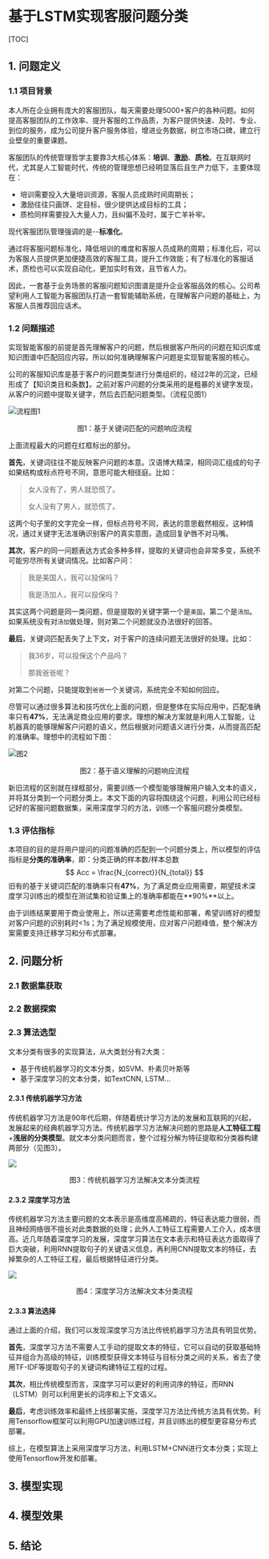# 基于LSTM实现客服问题分类

[TOC]

## 1. 问题定义

### 1.1 项目背景

本人所在企业拥有庞大的客服团队，每天需要处理5000+客户的各种问题。如何提高客服团队的工作效率、提升客服的工作品质，为客户提供快速、及时、专业、到位的服务，成为公司提升客户服务体验，增进业务数据，树立市场口碑，建立行业壁垒的重要课题。

客服团队的传统管理哲学主要靠3大核心体系：**培训**、**激励**、**质检**。在互联网时代，尤其是人工智能时代，传统的管理思想已经明显落后且生产力低下，主要体现在：

* 培训需要投入大量培训资源，客服人员成熟时间周期长；
* 激励往往只画饼、定目标，很少提供达成目标的工具；
* 质检同样需要投入大量人力，且纠偏不及时，属于亡羊补牢。

现代客服团队管理强调的是--**标准化**。

通过将客服问题标准化，降低培训的难度和客服人员成熟的周期；标准化后，可以为客服人员提供更加便捷高效的客服工具，提升工作效能；有了标准化的客服话术，质检也可以实现自动化，更加实时有效，且节省人力。

因此，一套基于业务场景的客服问题知识图谱是提升企业客服品效的核心。公司希望利用人工智能为客服团队打造一套智能辅助系统，在理解客户问题的基础上，为客服人员推荐回应话术。

### 1.2 问题描述

实现智能客服的前提是首先理解客户的问题，然后根据客户所问的问题在知识库或知识图谱中匹配回应内容。所以如何准确理解客户问题是实现智能客服的核心。

公司的客服知识库是基于客户的问题类型进行分类组织的，经过2年的沉淀，已经形成了【知识类目和条数】。之前对客户问题的分类采用的是粗暴的关键字发现，从客户的问题中提取关键字，然后去匹配问题类型。（流程见图1）

![流程图1](./img/p1.png)

<center>图1：基于关键词匹配的问题响应流程</center>

上面流程最大的问题在红框标出的部分。

**首先**，关键词往往不能反映客户问题的本意。汉语博大精深，相同词汇组成的句子如果结构或标点符号不同，意思可能大相径庭。比如：

> 女人没有了，男人就恐慌了。
>
> 女人没有了男人，就恐慌了。

这两个句子里的文字完全一样，但标点符号不同，表达的意思截然相反。这种情况，通过关键字无法准确识别客户的真实意图，造成回复驴唇不对马嘴。

**其次**，客户的同一问题表达方式会多种多样，提取的关键词也会非常多变，系统不可能穷尽所有关键词情况。比如客户问：

> 我是美国人，我可以投保吗？
>
> 我是汤加人，我可以投保吗？

其实这两个问题是同一类问题，但是提取的关键字第一个是`美国`，第二个是`汤加`。如果系统没有对`汤加`做处理，则对第二个问题就没办法很好的回答。

**最后**，关键词匹配丢失了上下文，对于客户的连续问题无法很好的处理。比如：

> 我36岁，可以投保这个产品吗？
>
> 那我爸爸呢？

对第二个问题，只能提取到`爸爸`一个关键词，系统完全不知如何回应。

尽管可以通过很多算法和技巧优化上面的问题，但是整体在实际应用中，匹配准确率只有**47%**，无法满足商业应用的要求。理想的解决方案就是利用人工智能，让机器真的能够理解客户问题的语义，然后根据对问题语义进行分类，从而提高匹配的准确率。理想中的流程如下图：

![图2](./img/p2.png)

<center>图2：基于语义理解的问题响应流程</center>

新旧流程的区别就在绿框部分，需要训练一个模型能够理解用户输入文本的语义，并将其分类到一个问题分类上。本文下面的内容将围绕这个问题，利用公司已经标记好的客服问题数据集，采用深度学习的方法，训练一个客服问题分类模型。

### 1.3 评估指标

本项目的目的是将用户提问的问题准确的匹配到一个问题分类上，所以模型的评估指标是**分类的准确率**，即：分类正确的样本数/样本总数
$$
Acc = \frac{N_{correct}}{N_{total}}
$$
旧有的基于关键词匹配的准确率只有**47%**，为了满足商业应用需要，期望技术深度学习训练出的模型在测试集和验证集上的准确率都能在**90%**以上。

由于训练结果要用于商业使用上，所以还需要考虑性能和部署，希望训练好的模型对客户问题的识别耗时<1s；为了满足规模使用，应对客户问题峰值，整个解决方案需要支持迁移学习和分布式部署。



## 2. 问题分析

### 2.1 数据集获取



### 2.2 数据探索



### 2.3 算法选型

文本分类有很多的实现算法，从大类划分有2大类：

* 基于传统机器学习的文本分类，如SVM、朴素贝叶斯等
* 基于深度学习的文本分类，如TextCNN, LSTM...

#### 2.3.1 传统机器学习方法

传统机器学习方法是90年代后期，伴随着统计学习方法的发展和互联网的兴起，发展起来的经典机器学习方法。传统机器学习方法解决问题的思路是**人工特征工程**+**浅层的分类模型**。就文本分类问题而言，整个过程分解为特征提取和分类器构建两部分（见图3）。

![](./img/p3.png)

<center>图3：传统机器学习方法解决文本分类流程</center>

#### 2.3.2 深度学习方法

传统机器学习方法主要问题的文本表示是高维度高稀疏的，特征表达能力很弱，而且神经网络很不擅长对此类数据的处理；此外人工特征工程需要人工介入，成本很高。近几年随着深度学习的发展，深度学习算法在文本表示和特征表达方面取得了巨大突破，利用RNN提取句子的关键语义信息，再利用CNN提取文本的特征，去掉繁杂的人工特征工程，最后根据特征进行分类。

![](./img/p4.png)

<center>图4：深度学习方法解决文本分类流程</center>

#### 2.3.3 算法选择

通过上面的介绍，我们可以发现深度学习方法比传统机器学习方法具有明显优势。

**首先**，深度学习方法不需要人工手动的提取文本的特征，它可以自动的获取基础特征并组合为高级的特征，训练模型获得文本特征与目标分类之间的关系，省去了使用TF-IDF等提取句子的关键词构建特征工程的过程。

**其次**，相比传统模型而言，深度学习可以更好的利用词序的特征，而RNN（LSTM）则可以利用更长的词序和上下文语义。

**最后**，考虑训练效率和最终上线部署实施，深度学习方法比传统方法具有优势。利用Tensorflow框架可以利用GPU加速训练过程，并且训练出的模型更容易分布式部署。

综上，在模型算法上采用深度学习方法，利用LSTM+CNN进行文本分类；实现上使用Tensorflow开发和部署。



## 3. 模型实现



## 4. 模型效果



## 5. 结论